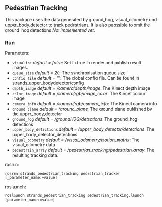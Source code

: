 ## Pedestrian Tracking
This package uses the data generated by ground_hog, visual_odometry und upper_body_detector to track pedestrians. It is also paossible to omit the ground_hog detections _Not implemented yet_.

### Run
Parameters:
* `visualise` _default = false_: Set to true to render and publish result images.
* `queue_size` _default = 20_: The synchronisation queue size
* `config_file` _default = ""_: The global config file. Can be found in strands_upper_bodydetector/config
* `depth_image` _default = /camera/depth/image_: The Kinect depth image
* `color_image` _default = /camera/rgb/image_color_: The Kincet colour image
* `camera_info` _default = /camera/rgb/camera_info_: The Kinect camera info
* `ground_plane` _default = /ground_plane_: The ground plane published by the upper_body_detector
* `ground_hog` _default = /groundHOG/detections_: The ground_hog detections
* `upper_body_detections` _default = /upper_body_detector/detections_: The upper_body_detector_detections
* `visual_odometry` _default = /visual_odometry/motion_matrix_: The visual_odometry data
* `pedestrain_array` _default = /pedestrian_tracking/pedestrian_array_: The resulting tracking data.

rosrun:
```
rosrun strands_pedestrian_tracking pedestrian_tracker [_parameter_name:=value]
```

roslaunch:
```
roslaunch strands_pedestrian_tracking pedestrian_tracking.launch [parameter_name:=value]
```
